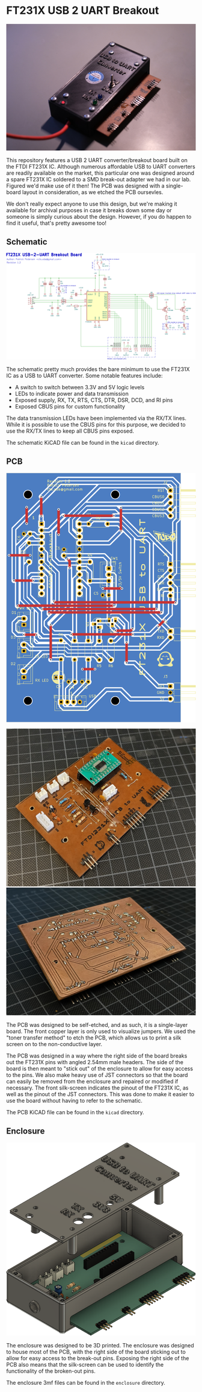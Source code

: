 # FT231X USB 2 UART Breakout

![Showcase](./images/Showcase.jpg)

This repository features a USB 2 UART converter/breakout board built on the FTDI FT231X IC. Although numerous affordable USB to UART converters are readily available on the market, this particular one was designed around a spare FT231X IC soldered to a SMD break-out adapter we had in our lab. Figured we'd make use of it then! The PCB was designed with a single-board layout in consideration, as we etched the PCB oursevles.

We don't really expect anyone to use this design, but we're making it available for archival purposes in case it breaks down some day or someone is simply curious about the design. However, if you do happen to find it useful, that's pretty awesome too!

## Schematic

![Schematic](./images/Schematic.png)

The schematic pretty much provides the bare minimum to use the FT231X IC as a USB to UART converter. Some notable features include:

- A switch to switch between 3.3V and 5V logic levels
- LEDs to indicate power and data transmission
- Exposed supply, RX, TX, RTS, CTS, DTR, DSR, DCD, and RI pins
- Exposed CBUS pins for custom functionality

The data transmission LEDs have been implemented via the RX/TX lines. While it is possible to use the CBUS pins for this purpose, we decided to use the RX/TX lines to keep all CBUS pins exposed.

The schematic KiCAD file can be found in the `kicad` directory.

## PCB

![PCB](./images/PCB.png)

![PCBPic1.png](./images/PCBPic1.jpg)
![PCBPic2.png](./images/PCBPic2.jpg)

The PCB was designed to be self-etched, and as such, it is a single-layer board. The front copper layer is only used to visualize jumpers. We used the "toner transfer method" to etch the PCB, which allows us to print a silk screen on to the non-conductive layer.

The PCB was designed in a way where the right side of the board breaks out the FT231X pins with angled 2.54mm male headers. The side of the board is then meant to "stick out" of the enclosure to allow for easy access to the pins. We also make heavy use of JST connectors so that the board can easily be removed from the enclosure and repaired or modified if necessary. The front silk-screen indicates the pinout of the FT231X IC, as well as the pinout of the JST connectors. This was done to make it easier to use the board without having to refer to the schematic.

The PCB KiCAD file can be found in the `kicad` directory.

## Enclosure

![Enclosure](./images/Enclosure.png)

The enclosure was designed to be 3D printed. The enclosure was designed to house most of the PCB, with the right side of the board sticking out to allow for easy access to the break-out pins. Exposing the right side of the PCB also means that the silk-screen can be used to identify the functionality of the broken-out pins.

The enclosure 3mf files can be found in the `enclosure` directory.
